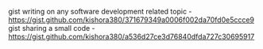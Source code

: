 gist writing on any software development related topic - https://gist.github.com/kishora380/371679349a0006f002da70fd0e5ccce9
gist sharing a small code - https://gist.github.com/kishora380/a536d27ce3d76840dfda727c30695917